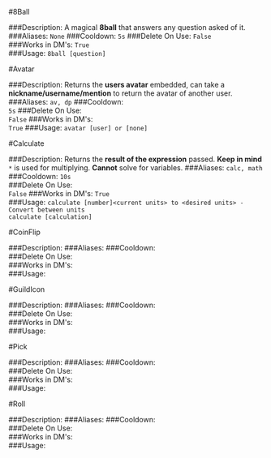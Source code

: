 #8Ball
>
###Description:
A magical **8ball** that answers any question asked of it.
###Aliases:
`None`
###Cooldown: 
`5s` 
###Delete On Use:
`False`  
###Works in DM's:
`True`  
###Usage:
`8ball [question]`  


#Avatar
>
###Description:
Returns the **users avatar** embedded, can take a **nickname/username/mention** to return the avatar of another user.
###Aliases:
`av, dp`
###Cooldown:  
`5s`
###Delete On Use:  
`False`
###Works in DM's:  
`True`
###Usage: 
`avatar [user] or [none]`

 
#Calculate
>
###Description:
Returns the **result of the expression** passed. **Keep in mind** `*` is used for multiplying. **Cannot** solve for variables.
###Aliases:
`calc, math`
###Cooldown:
`10s`  
###Delete On Use:  
`False`
###Works in DM's:
`True`  
###Usage: 
`calculate [number]<current units> to <desired units> - Convert between units`  
`calculate [calculation]`
 
#CoinFlip
>
###Description:
###Aliases:
###Cooldown:  
###Delete On Use:  
###Works in DM's:  
###Usage:  


#GuildIcon
>
###Description:
###Aliases:
###Cooldown:  
###Delete On Use:  
###Works in DM's:  
###Usage:  


#Pick
>
###Description:
###Aliases:
###Cooldown:  
###Delete On Use:  
###Works in DM's:  
###Usage:

  
#Roll
>
###Description:
###Aliases:
###Cooldown:  
###Delete On Use:  
###Works in DM's:  
###Usage:  
